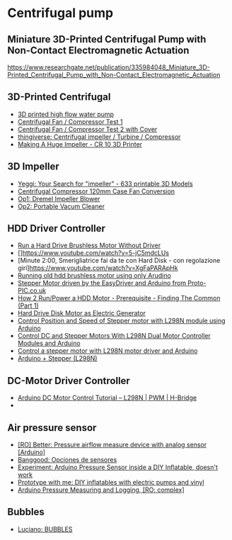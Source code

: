 # Centrifugal pump

## Miniature 3D-Printed Centrifugal Pump with Non-Contact Electromagnetic Actuation
https://www.researchgate.net/publication/335984048_Miniature_3D-Printed_Centrifugal_Pump_with_Non-Contact_Electromagnetic_Actuation


## 3D-Printed Centrifugal
- [3D printed high flow water pump](https://www.youtube.com/watch?v=P4ZZuAtJyCA)
- [Centrifugal Fan / Compressor Test 1](https://www.youtube.com/watch?v=LQTW7RxqRWc)
- [Centrifugal Fan / Compressor Test 2 with Cover](https://www.youtube.com/watch?v=-jO_tKHpZec)
- [thingiverse: Centrifugal impeller / Turbine / Compressor](https://www.thingiverse.com/thing:590416)
- [Making A Huge Impeller - CR 10 3D Printer](https://www.youtube.com/watch?v=48Ft2mAY0Y4)

## 3D Impeller
- [Yeggi: Your Search for "impeller" - 633 printable 3D Models](https://www.yeggi.com/q/impeller/)
- [Centrifugal Compressor 120mm Case Fan Conversion](https://www.thingiverse.com/thing:2951796)
- [Op1: Dremel Impeller Blower](https://www.thingiverse.com/thing:3361596)
- [Op2: Portable Vacum Cleaner](https://www.thingiverse.com/thing:2952337)

## HDD Driver Controller
- [Run a Hard Drive Brushless Motor Without Driver](https://www.youtube.com/watch?v=ycb6waem0HU)
- []https://www.youtube.com/watch?v=5-jC5mdcLUs
- [Minute 2:00, Smerigliatrice fai da te con Hard Disk - con regolazione giri]https://www.youtube.com/watch?v=XgFaPARApHk
- [Running old hdd brushless motor using only Arudino](https://www.youtube.com/watch?v=zXt7na8Bb40)
- [Stepper Motor driven by the EasyDriver and Arduino from Proto-PIC.co.uk](https://www.youtube.com/watch?v=vQe_KeyXPHI)
- [How 2 Run/Power a HDD Motor - Prerequisite - Finding The Common (Part 1)](https://www.youtube.com/watch?v=ERDUvcNXnT8)
- [Hard Drive Disk Motor as Electric Generator](https://www.youtube.com/watch?v=XLM0Kr3Ejo4&t=0s)
- [Control Position and Speed of Stepper motor with L298N module using Arduino](https://www.youtube.com/watch?v=cYTICj4DWYc)
- [Control DC and Stepper Motors With L298N Dual Motor Controller Modules and Arduino](https://www.instructables.com/id/Control-DC-and-stepper-motors-with-L298N-Dual-Moto/)
- [Control a stepper motor with L298N motor driver and Arduino](https://www.makerguides.com/l298n-stepper-motor-arduino-tutorial/)
- [Arduino + Stepper (L298N)](https://coeleveld.com/arduino-stepper-l298n/)

## DC-Motor Driver Controller
- [Arduino DC Motor Control Tutorial – L298N | PWM | H-Bridge](https://howtomechatronics.com/tutorials/arduino/arduino-dc-motor-control-tutorial-l298n-pwm-h-bridge/)
- 

## Air pressure sensor
- [[RO] Better: Pressure airflow measure device with analog sensor [Arduino]](https://www.youtube.com/watch?v=8YgCcV16MnU&feature=youtu.be)
- [Banggood: Opciones de sensores](https://www.banggood.com/buy/arduino-air-pressure-sensor.html)
- [Experiment: Arduino Pressure Sensor inside a DIY Inflatable, doesn't work](https://www.youtube.com/watch?v=SSQb03E6DUo&t=275s)
- [Prototype with me: DIY inflatables with electric pumps and vinyl](http://www.beckymarshall.com/inflatables.html)
- [Arduino Pressure Measuring and Logging, [RO: complex]](https://create.arduino.cc/projecthub/Fillbee/arduino-pressure-measuring-and-logging-42189b)

## Bubbles
- [Luciano: BUBBLES](https://cults3d.com/en/3d-model/various/bubbles)




